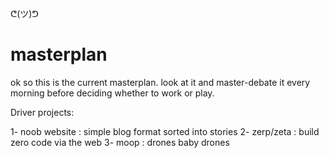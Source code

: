 
ᕦ(ツ)ᕤ
# masterplan

ok so this is the current masterplan. look at it and master-debate it every morning before deciding whether to work or play.

Driver projects:

1- noob website : simple blog format sorted into stories
2- zerp/zeta : build zero code via the web
3- moop : drones baby drones

